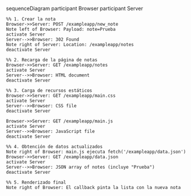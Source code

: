 sequenceDiagram
    participant Browser
    participant Server

    %% 1. Crear la nota
    Browser->>Server: POST /exampleapp/new_note  
    Note left of Browser: Payload: note=Prueba  
    activate Server
    Server-->>Browser: 302 Found  
    Note right of Server: Location: /exampleapp/notes  
    deactivate Server

    %% 2. Recarga de la página de notas
    Browser->>Server: GET /exampleapp/notes  
    activate Server
    Server-->>Browser: HTML document  
    deactivate Server

    %% 3. Carga de recursos estáticos
    Browser->>Server: GET /exampleapp/main.css  
    activate Server
    Server-->>Browser: CSS file  
    deactivate Server

    Browser->>Server: GET /exampleapp/main.js  
    activate Server
    Server-->>Browser: JavaScript file  
    deactivate Server

    %% 4. Obtención de datos actualizados
    Note right of Browser: main.js ejecuta fetch('/exampleapp/data.json')
    Browser->>Server: GET /exampleapp/data.json  
    activate Server
    Server-->>Browser: JSON array of notes (incluye "Prueba")  
    deactivate Server

    %% 5. Renderizado final
    Note right of Browser: El callback pinta la lista con la nueva nota
